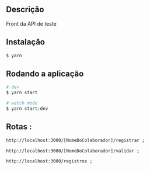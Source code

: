 ## Descrição

Front da API de teste

## Instalação

```bash
$ yarn
```

## Rodando a aplicação

```bash
# dev
$ yarn start

# watch mode
$ yarn start:dev

```

## Rotas :

```sh
http://localhost:3000/[NomeDoColaborador]/registrar ;

http://localhost:3000/[NomeDoColaborador]/validar ;

http://localhost:3000/registros ;

```
